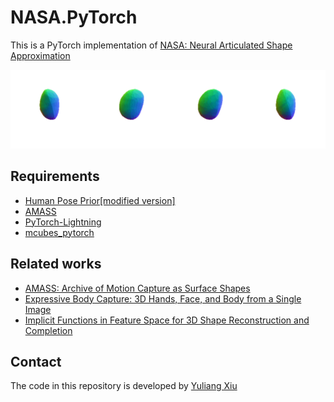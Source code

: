 # NASA.PyTorch

This is a PyTorch implementation of [NASA: Neural Articulated Shape Approximation](https://arxiv.org/abs/1912.03207)

![results](results.gif)

## Requirements
- [Human Pose Prior[modified version]](https://github.com/YuliangXiu/human_body_prior)
- [AMASS](https://github.com/nghorbani/amass)
- [PyTorch-Lightning](https://pytorch-lightning.readthedocs.io/)
- [mcubes_pytorch](https://github.com/tatsy/mcubes_pytorch)

## Related works
- [AMASS: Archive of Motion Capture as Surface Shapes](https://amass.is.tue.mpg.de/)
- [Expressive Body Capture: 3D Hands, Face, and Body from a Single Image](https://smpl-x.is.tue.mpg.de/)
- [Implicit Functions in Feature Space for 3D Shape Reconstruction and Completion](https://virtualhumans.mpi-inf.mpg.de/publications.html)

## Contact
The code in this repository is developed by [Yuliang Xiu](http://xiuyuliang.cn/)


